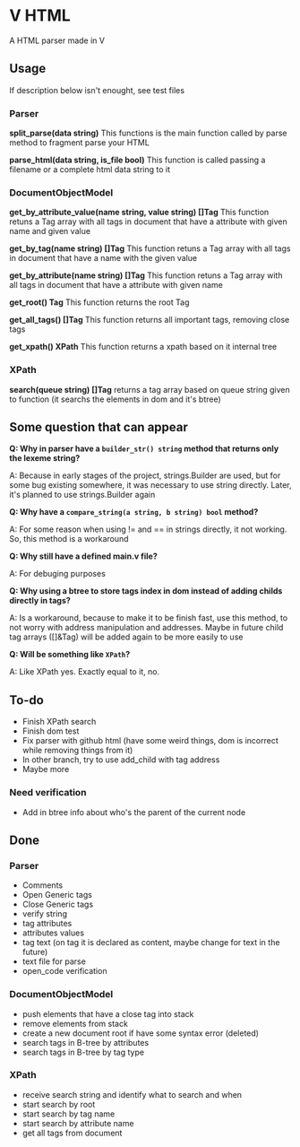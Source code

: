 # V HTML

A HTML parser made in V

## Usage

If description below isn't enought, see test files

### Parser

**split_parse(data string)**
This functions is the main function called by parse method to fragment parse your HTML

**parse_html(data string, is_file bool)**
This function is called passing a filename or a complete html data string to it

### DocumentObjectModel

**get_by_attribute_value(name string, value string) []Tag**
This function retuns a Tag array with all tags in document that have a attribute with given name and given value

**get_by_tag(name string) []Tag**
This function retuns a Tag array with all tags in document that have a name with the given value

**get_by_attribute(name string) []Tag**
This function retuns a Tag array with all tags in document that have a attribute with given name

**get_root() Tag**
This function returns the root Tag

**get_all_tags() []Tag**
This function returns all important tags, removing close tags

**get_xpath() XPath**
This function returns a xpath based on it internal tree

### XPath

**search(queue string) []Tag**
returns a tag array based on queue string given to function (it searchs the elements in dom and it's btree)

## Some question that can appear

**Q: Why in parser have a `builder_str() string` method that returns only the lexeme string?**
    
A: Because in early stages of the project, strings.Builder are used, but for some bug existing somewhere, it was necessary to use string directly. Later, it's planned to use strings.Builder again

**Q: Why have a `compare_string(a string, b string) bool` method?**

A: For some reason when using != and == in strings directly, it not working. So, this method is a workaround

**Q: Why still have a defined main.v file?**

A: For debuging purposes

**Q: Why using a btree to store tags index in dom instead of adding childs directly in tags?**

A: Is a workaround, because to make it to be finish fast, use this method, to not worry with address manipulation and addresses. Maybe in future child tag arrays ([]&Tag) will be added again to be more easily to use

**Q: Will be something like `XPath`?**

A: Like XPath yes. Exactly equal to it, no.

## To-do

* Finish XPath search
* Finish dom test
* Fix parser with github html (have some weird things, dom is incorrect while removing things from it)
* In other branch, try to use add_child with tag address
* Maybe more

### Need verification

* Add in btree info about who's the parent of the current node

## Done

### Parser

* Comments
* Open Generic tags
* Close Generic tags
* verify string
* tag attributes
* attributes values
* tag text (on tag it is declared as content, maybe change for text in the future)
* text file for parse
* open_code verification

### DocumentObjectModel

* push elements that have a close tag into stack
* remove elements from stack
* create a new document root if have some syntax error (deleted)
* search tags in B-tree by attributes
* search tags in B-tree by tag type

### XPath

* receive search string and identify what to search and when
* start search by root
* start search by tag name
* start search by attribute name
* get all tags from document
